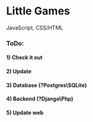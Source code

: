 # Little Games

JavaScript, CSS/HTML

### ToDo:
#### 1) Check it out
#### 2) Update
#### 3) Database (?Postgres\SQLite)
#### 4) Backend (?Django\Php)
#### 5) Update web
